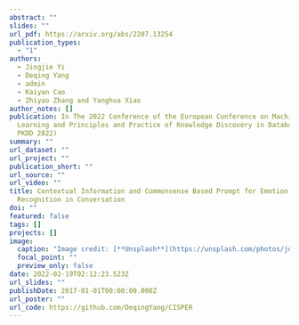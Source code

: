 ```yaml
---
abstract: ""
slides: ""
url_pdf: https://arxiv.org/abs/2207.13254
publication_types:
  - "1"
authors:
  - Jingjie Yi
  - Deqing Yang
  - admin
  - Kaiyan Cao
  - Zhiyao Zhang and Yanghua Xiao
author_notes: []
publication: In The 2022 Conference of the European Conference on Machine
  Learning and Principles and Practice of Knowledge Discovery in Databases(ECML
  PKDD 2022)
summary: ""
url_dataset: ""
url_project: ""
publication_short: ""
url_source: ""
url_video: ""
title: Contextual Information and Commonsense Based Prompt for Emotion
  Recognition in Conversation
doi: ""
featured: false
tags: []
projects: []
image:
  caption: "Image credit: [**Unsplash**](https://unsplash.com/photos/jdD8gXaTZsc)"
  focal_point: ""
  preview_only: false
date: 2022-02-19T02:12:23.523Z
url_slides: ""
publishDate: 2017-01-01T00:00:00.000Z
url_poster: ""
url_code: https://github.com/DeqingYang/CISPER
---
```

